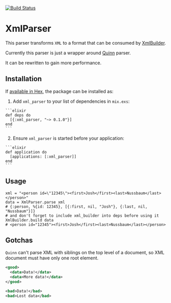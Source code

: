 [![Build Status](https://travis-ci.org/denispeplin/xml_parser.svg?branch=master)](https://travis-ci.org/denispeplin/xml_parser)

# XmlParser

This parser transforms `XML` to a format that can be consumed by
[XmlBuilder](https://github.com/joshnuss/xml_builder).

Currently this parser is just a wrapper around
[Quinn](https://github.com/nhu313/Quinn) parser.

It can be rewritten to gain more performance.

## Installation

If [available in Hex](https://hex.pm/docs/publish), the package can be installed as:

  1. Add `xml_parser` to your list of dependencies in `mix.exs`:

    ```elixir
    def deps do
      [{:xml_parser, "~> 0.1.0"}]
    end
    ```

  2. Ensure `xml_parser` is started before your application:

    ```elixir
    def application do
      [applications: [:xml_parser]]
    end
    ```

## Usage

```
xml = "<person id=\"12345\"><first>Josh</first><last>Nussbaum</last></person>"
data = XmlParser.parse xml
# {:person, %{id: 12345}, [{:first, nil, "Josh"}, {:last, nil, "Nussbaum"}]}
# and don't forget to include xml_builder into deps before using it
XmlBuilder.build data
# <person id="12345"><first>Josh</first><last>Nussbaum</last></person>
```

## Gotchas

`Quinn` can't parse XML with siblings on the top level of a document, so XML document must
have only one root element.

```xml
<good>
  <data>Data!</data>
  <data>More data!</data>
</good>
```

```xml
<bad>Data!</bad>
<bad>Lost data</bad>
```
